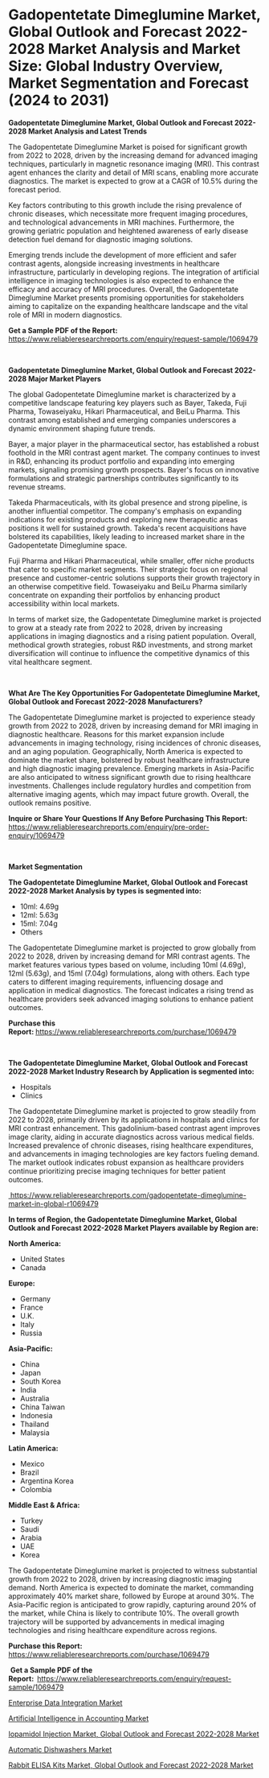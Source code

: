 <p><h1>Gadopentetate Dimeglumine Market, Global Outlook and Forecast 2022-2028 Market Analysis and Market Size: Global Industry Overview, Market Segmentation and Forecast (2024 to 2031)</h1></p><p><strong>Gadopentetate Dimeglumine Market, Global Outlook and Forecast 2022-2028 Market Analysis and Latest Trends</strong></p>
<p><p>The Gadopentetate Dimeglumine Market is poised for significant growth from 2022 to 2028, driven by the increasing demand for advanced imaging techniques, particularly in magnetic resonance imaging (MRI). This contrast agent enhances the clarity and detail of MRI scans, enabling more accurate diagnostics. The market is expected to grow at a CAGR of 10.5% during the forecast period.</p><p>Key factors contributing to this growth include the rising prevalence of chronic diseases, which necessitate more frequent imaging procedures, and technological advancements in MRI machines. Furthermore, the growing geriatric population and heightened awareness of early disease detection fuel demand for diagnostic imaging solutions. </p><p>Emerging trends include the development of more efficient and safer contrast agents, alongside increasing investments in healthcare infrastructure, particularly in developing regions. The integration of artificial intelligence in imaging technologies is also expected to enhance the efficacy and accuracy of MRI procedures. Overall, the Gadopentetate Dimeglumine Market presents promising opportunities for stakeholders aiming to capitalize on the expanding healthcare landscape and the vital role of MRI in modern diagnostics.</p></p>
<p><strong>Get a Sample PDF of the Report:&nbsp;</strong> <a href="https://www.reliableresearchreports.com/enquiry/request-sample/1069479?utm_campaign=38&utm_medium=2&utm_source=Github&utm_content=ia&utm_term=17112024&utm_id=gadopentetate-dimeglumine-market-global-outlook-and-forecast-2022-2028">https://www.reliableresearchreports.com/enquiry/request-sample/1069479</a></p>
<p>&nbsp;</p>
<p><strong>Gadopentetate Dimeglumine Market, Global Outlook and Forecast 2022-2028 Major Market Players</strong></p>
<p><p>The global Gadopentetate Dimeglumine market is characterized by a competitive landscape featuring key players such as Bayer, Takeda, Fuji Pharma, Towaseiyaku, Hikari Pharmaceutical, and BeiLu Pharma. This contrast among established and emerging companies underscores a dynamic environment shaping future trends.</p><p>Bayer, a major player in the pharmaceutical sector, has established a robust foothold in the MRI contrast agent market. The company continues to invest in R&D, enhancing its product portfolio and expanding into emerging markets, signaling promising growth prospects. Bayer's focus on innovative formulations and strategic partnerships contributes significantly to its revenue streams.</p><p>Takeda Pharmaceuticals, with its global presence and strong pipeline, is another influential competitor. The company's emphasis on expanding indications for existing products and exploring new therapeutic areas positions it well for sustained growth. Takeda's recent acquisitions have bolstered its capabilities, likely leading to increased market share in the Gadopentetate Dimeglumine space.</p><p>Fuji Pharma and Hikari Pharmaceutical, while smaller, offer niche products that cater to specific market segments. Their strategic focus on regional presence and customer-centric solutions supports their growth trajectory in an otherwise competitive field. Towaseiyaku and BeiLu Pharma similarly concentrate on expanding their portfolios by enhancing product accessibility within local markets.</p><p>In terms of market size, the Gadopentetate Dimeglumine market is projected to grow at a steady rate from 2022 to 2028, driven by increasing applications in imaging diagnostics and a rising patient population. Overall, methodical growth strategies, robust R&D investments, and strong market diversification will continue to influence the competitive dynamics of this vital healthcare segment.</p></p>
<p>&nbsp;</p>
<p><strong>What Are The Key Opportunities For Gadopentetate Dimeglumine Market, Global Outlook and Forecast 2022-2028 Manufacturers?</strong></p>
<p><p>The Gadopentetate Dimeglumine market is projected to experience steady growth from 2022 to 2028, driven by increasing demand for MRI imaging in diagnostic healthcare. Reasons for this market expansion include advancements in imaging technology, rising incidences of chronic diseases, and an aging population. Geographically, North America is expected to dominate the market share, bolstered by robust healthcare infrastructure and high diagnostic imaging prevalence. Emerging markets in Asia-Pacific are also anticipated to witness significant growth due to rising healthcare investments. Challenges include regulatory hurdles and competition from alternative imaging agents, which may impact future growth. Overall, the outlook remains positive.</p></p>
<p><strong>Inquire or Share Your Questions If Any Before Purchasing This Report:</strong> <a href="https://www.reliableresearchreports.com/enquiry/pre-order-enquiry/1069479?utm_campaign=38&utm_medium=2&utm_source=Github&utm_content=ia&utm_term=17112024&utm_id=gadopentetate-dimeglumine-market-global-outlook-and-forecast-2022-2028">https://www.reliableresearchreports.com/enquiry/pre-order-enquiry/1069479</a></p>
<p>&nbsp;</p>
<p><strong>Market Segmentation</strong></p>
<p><strong>The Gadopentetate Dimeglumine Market, Global Outlook and Forecast 2022-2028 Market Analysis by types is segmented into:</strong></p>
<p><ul><li>10ml: 4.69g</li><li>12ml: 5.63g</li><li>15ml: 7.04g</li><li>Others</li></ul></p>
<p><p>The Gadopentetate Dimeglumine market is projected to grow globally from 2022 to 2028, driven by increasing demand for MRI contrast agents. The market features various types based on volume, including 10ml (4.69g), 12ml (5.63g), and 15ml (7.04g) formulations, along with others. Each type caters to different imaging requirements, influencing dosage and application in medical diagnostics. The forecast indicates a rising trend as healthcare providers seek advanced imaging solutions to enhance patient outcomes.</p></p>
<p><strong>Purchase this Report:&nbsp;</strong><a href="https://www.reliableresearchreports.com/purchase/1069479?utm_campaign=38&utm_medium=2&utm_source=Github&utm_content=ia&utm_term=17112024&utm_id=gadopentetate-dimeglumine-market-global-outlook-and-forecast-2022-2028">https://www.reliableresearchreports.com/purchase/1069479</a></p>
<p>&nbsp;</p>
<p><strong>The Gadopentetate Dimeglumine Market, Global Outlook and Forecast 2022-2028 Market Industry Research by Application is segmented into:</strong></p>
<p><ul><li>Hospitals</li><li>Clinics</li></ul></p>
<p><p>The Gadopentetate Dimeglumine market is projected to grow steadily from 2022 to 2028, primarily driven by its applications in hospitals and clinics for MRI contrast enhancement. This gadolinium-based contrast agent improves image clarity, aiding in accurate diagnostics across various medical fields. Increased prevalence of chronic diseases, rising healthcare expenditures, and advancements in imaging technologies are key factors fueling demand. The market outlook indicates robust expansion as healthcare providers continue prioritizing precise imaging techniques for better patient outcomes.</p></p>
<p><a href="https://www.reliableresearchreports.com/gadopentetate-dimeglumine-market-in-global-r1069479?utm_campaign=38&utm_medium=2&utm_source=Github&utm_content=ia&utm_term=17112024&utm_id=gadopentetate-dimeglumine-market-global-outlook-and-forecast-2022-2028">&nbsp;https://www.reliableresearchreports.com/gadopentetate-dimeglumine-market-in-global-r1069479</a></p>
<p><strong>In terms of Region, the Gadopentetate Dimeglumine Market, Global Outlook and Forecast 2022-2028 Market Players available by Region are:</strong></p>
<p>
    <p> <strong> North America: </strong>
        <ul>
            <li>United States</li>
            <li>Canada</li>
        </ul>
        </p> 
    <p> <strong> Europe: </strong>
        <ul>
            <li>Germany</li>
            <li>France</li>
            <li>U.K.</li>
            <li>Italy</li>
            <li>Russia</li>
        </ul>
        </p> 
    <p> <strong> Asia-Pacific: </strong>
        <ul>
            <li>China</li>
            <li>Japan</li>
            <li>South Korea</li>
            <li>India</li>
            <li>Australia</li>
            <li>China Taiwan</li>
            <li>Indonesia</li>
            <li>Thailand</li>
            <li>Malaysia</li>
        </ul>
        </p> 
    <p> <strong> Latin America: </strong>
        <ul>
            <li>Mexico</li>
            <li>Brazil</li>
            <li>Argentina Korea</li>
            <li>Colombia</li>
        </ul>
        </p> 
    <p> <strong> Middle East & Africa: </strong>
        <ul>
            <li>Turkey</li>
            <li>Saudi</li>
            <li>Arabia</li>
            <li>UAE</li>
            <li>Korea</li>
        </ul>
    </p>
    </p>
<p><p>The Gadopentetate Dimeglumine market is projected to witness substantial growth from 2022 to 2028, driven by increasing diagnostic imaging demand. North America is expected to dominate the market, commanding approximately 40% market share, followed by Europe at around 30%. The Asia-Pacific region is anticipated to grow rapidly, capturing around 20% of the market, while China is likely to contribute 10%. The overall growth trajectory will be supported by advancements in medical imaging technologies and rising healthcare expenditure across regions.</p></p>
<p><strong>Purchase this Report: </strong><a href="https://www.reliableresearchreports.com/purchase/1069479?utm_campaign=38&utm_medium=2&utm_source=Github&utm_content=ia&utm_term=17112024&utm_id=gadopentetate-dimeglumine-market-global-outlook-and-forecast-2022-2028">https://www.reliableresearchreports.com/purchase/1069479</a></p>
<p>&nbsp;<strong>Get a Sample PDF of the Report:&nbsp;&nbsp;</strong><a href="https://www.reliableresearchreports.com/enquiry/request-sample/1069479?utm_campaign=38&utm_medium=2&utm_source=Github&utm_content=ia&utm_term=17112024&utm_id=gadopentetate-dimeglumine-market-global-outlook-and-forecast-2022-2028">https://www.reliableresearchreports.com/enquiry/request-sample/1069479</a></p>
<p><strong></strong></p>
<p><p><a href="https://issuu.com/reportprime-2/docs/enterprise-data-integration-market-_baa781217276cf?utm_campaign=38&utm_medium=2&utm_source=Github&utm_content=ia&utm_term=17112024&utm_id=gadopentetate-dimeglumine-market-global-outlook-and-forecast-2022-2028">Enterprise Data Integration Market</a></p><p><a href="https://issuu.com/reportprime-2/docs/artificial-intelligence-in-accounti_6587b9151043c1?utm_campaign=38&utm_medium=2&utm_source=Github&utm_content=ia&utm_term=17112024&utm_id=gadopentetate-dimeglumine-market-global-outlook-and-forecast-2022-2028">Artificial Intelligence in Accounting Market</a></p><p><a href="https://github.com/NasrinKhan99/Market-Research-Report-List-1/blob/main/iopamidol-injection-market-global-outlook-and-forecast-2022-2028-market.md?utm_campaign=38&utm_medium=2&utm_source=Github&utm_content=ia&utm_term=17112024&utm_id=gadopentetate-dimeglumine-market-global-outlook-and-forecast-2022-2028">Iopamidol Injection Market, Global Outlook and Forecast 2022-2028 Market</a></p><p><a href="https://www.linkedin.com/pulse/comprehensive-automatic-dishwashers-market-report-regional-ye95e?utm_campaign=38&utm_medium=2&utm_source=Github&utm_content=ia&utm_term=17112024&utm_id=gadopentetate-dimeglumine-market-global-outlook-and-forecast-2022-2028">Automatic Dishwashers Market</a></p><p><a href="https://github.com/petbigbeepjn/Market-Research-Report-List-1/blob/main/rabbit-elisa-kits-market-global-outlook-and-forecast-2022-2028-market.md?utm_campaign=38&utm_medium=2&utm_source=Github&utm_content=ia&utm_term=17112024&utm_id=gadopentetate-dimeglumine-market-global-outlook-and-forecast-2022-2028">Rabbit ELISA Kits Market, Global Outlook and Forecast 2022-2028 Market</a></p></p>